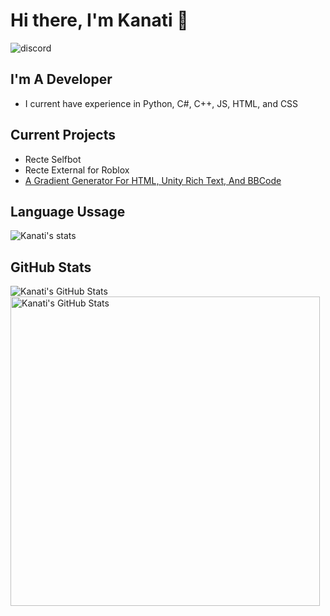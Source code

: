 # Hi there, I'm Kanati 👋 
![discord](https://discord.c99.nl/widget/theme-3/244393769271558144.png)
## I'm A Developer
- I current have experience in Python, C#, C++, JS, HTML, and CSS
## Current Projects
* Recte Selfbot
* Recte External for Roblox
* [A Gradient Generator For HTML, Unity Rich Text, And BBCode](https://kanatimc.github.io/Unity-Gradient-Maker/)

## Language Ussage
<img alt="Kanati's stats" src="https://github-readme-stats.vercel.app/api/top-langs/?username=KanatiMC&layout=compact&langs_count=6"/>


## GitHub Stats
  <img align="left" alt="Kanati's GitHub Stats" src="https://github-readme-stats.vercel.app/api?username=KanatiMC&show_icons=true&hide_border=false&count_private=true&title_color=43B581&icon_color=FFE400&bg_color=23283D&text_color=7289DA&border_color=43B581"/>
<img align="left" alt="Kanati's GitHub Stats" width="495px" src="https://activity-graph.herokuapp.com/graph?username=KanatiMC&bg_color=23283D&color=708090&line=7289DA&point=43B581&title_color=43B581&area=true&hide_border=false">

